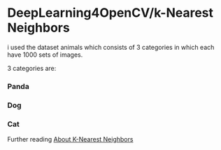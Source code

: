 # DeepLearning4OpenCV/k-Nearest Neighbors

i used the dataset animals which consists of 3 categories in which each have 1000 sets of images.

3 categories are:

<h3>Panda</h3>
<h3>Dog</h3>
<h3>Cat</h3>


<p>Further reading <span><a href="http://www.saedsayad.com/k_nearest_neighbors.htm">About K-Nearest Neighbors
    </a></span></p>
